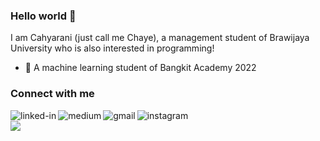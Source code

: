 ### Hello world 👋
I am Cahyarani (just call me Chaye), a management student of Brawijaya University who is also interested in programming!
- 🌱 A machine learning student of Bangkit Academy 2022

### Connect with me
[<img align="left" alt="linked-in" src="https://img.shields.io/badge/linkedin-%230077B5.svg?&style=for-the-badge&logo=linkedin&logoColor=white" />](www.linkedin.com/in/cahyaraniah)
[<img align="left" alt="medium" src="https://img.shields.io/badge/medium-%2312100E.svg?&style=for-the-badge&logo=medium&logoColor=white" />](https://dzakiyyahrosyadi.medium.com/)
[<img align="left" alt="gmail" src="https://img.shields.io/badge/Gmail-D14836?style=for-the-badge&logo=gmail&logoColor=white" />](mailto:cahyaraniah@gmail.com)
[<img align="left" alt="instagram" src="https://img.shields.io/badge/Instagram-E4405F?style=for-the-badge&logo=instagram&logoColor=white" />](https://instagram.com/cahyaraniah)
<br>
![](https://komarev.com/ghpvc/?username=dzaarsyd&color=ff69b4)
<br>
